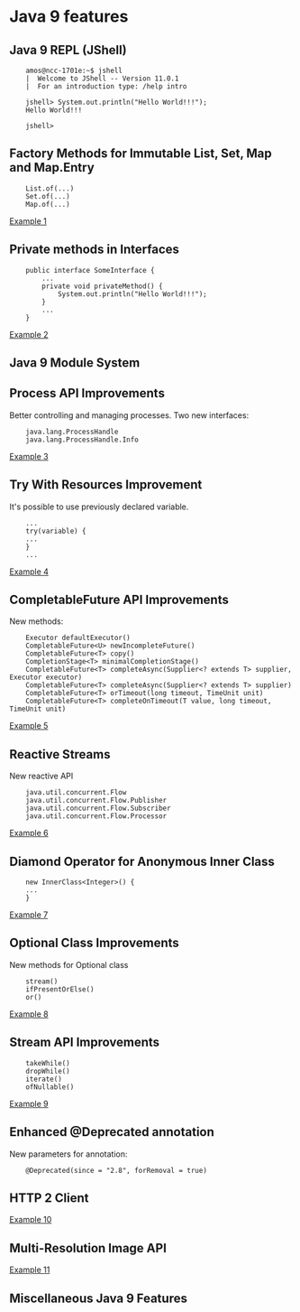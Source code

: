 # Java 9 features


## Java 9 REPL (JShell)
```
    amos@ncc-1701e:~$ jshell
    |  Welcome to JShell -- Version 11.0.1
    |  For an introduction type: /help intro
    
    jshell> System.out.println("Hello World!!!");
    Hello World!!!
    
    jshell>
```

## Factory Methods for Immutable List, Set, Map and Map.Entry
```
    List.of(...)
    Set.of(...)
    Map.of(...)
```
[Example 1](https://github.com/amossoma/java-features/blob/java-9/src/main/java/Example1.java)

## Private methods in Interfaces
```
    public interface SomeInterface {
        ...
        private void privateMethod() {
            System.out.println("Hello World!!!");
        }
        ...
    }
```
[Example 2](https://github.com/amossoma/java-features/blob/java-9/src/main/java/Example3.java)

## Java 9 Module System

## Process API Improvements
Better controlling and managing processes. Two new interfaces:
```
    java.lang.ProcessHandle
    java.lang.ProcessHandle.Info
```
[Example 3](https://github.com/amossoma/java-features/blob/java-9/src/main/java/Example3.java)

## Try With Resources Improvement
It's possible to use previously declared variable.
```
    ...
    try(variable) {
    ...
    }
    ...
```
[Example 4](https://github.com/amossoma/java-features/blob/java-9/src/main/java/Example4.java)

## CompletableFuture API Improvements
New methods: 
```
    Executor defaultExecutor()
    CompletableFuture<U> newIncompleteFuture()
    CompletableFuture<T> copy()
    CompletionStage<T> minimalCompletionStage()
    CompletableFuture<T> completeAsync(Supplier<? extends T> supplier, Executor executor)
    CompletableFuture<T> completeAsync(Supplier<? extends T> supplier)
    CompletableFuture<T> orTimeout(long timeout, TimeUnit unit)
    CompletableFuture<T> completeOnTimeout(T value, long timeout, TimeUnit unit)
```
[Example 5](https://github.com/amossoma/java-features/blob/java-9/src/main/java/Example5.java)

## Reactive Streams
New reactive API
```
    java.util.concurrent.Flow
    java.util.concurrent.Flow.Publisher
    java.util.concurrent.Flow.Subscriber
    java.util.concurrent.Flow.Processor
```
[Example 6](https://github.com/amossoma/java-features/blob/java-9/src/main/java/Example6.java)

## Diamond Operator for Anonymous Inner Class
```
    new InnerClass<Integer>() {
    ...
    }
```
[Example 7](https://github.com/amossoma/java-features/blob/java-9/src/main/java/Example7.java)

## Optional Class Improvements
New methods for Optional class
```
    stream()
    ifPresentOrElse()
    or()
```
[Example 8](https://github.com/amossoma/java-features/blob/java-9/src/main/java/Example8.java)

## Stream API Improvements
```
    takeWhile()
    dropWhile()
    iterate()
    ofNullable()
```
[Example 9](https://github.com/amossoma/java-features/blob/java-9/src/main/java/Example9.java)

## Enhanced @Deprecated annotation
New parameters for annotation:
```
    @Deprecated(since = "2.8", forRemoval = true)
```

## HTTP 2 Client
[Example 10](https://github.com/amossoma/java-features/blob/java-9/src/main/java/Example10.java)

## Multi-Resolution Image API
[Example 11](https://github.com/amossoma/java-features/blob/java-9/src/main/java/Example11.java)

## Miscellaneous Java 9 Features
